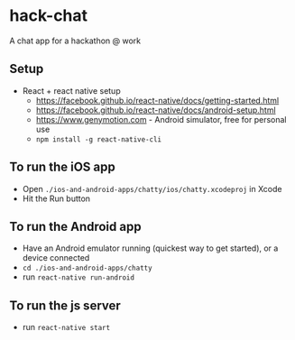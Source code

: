 # hack-chat
A chat app for a hackathon @ work

## Setup
- React + react native setup
  - https://facebook.github.io/react-native/docs/getting-started.html
  - https://facebook.github.io/react-native/docs/android-setup.html
  - https://www.genymotion.com - Android simulator, free for personal use
  - `npm install -g react-native-cli`

## To run the iOS app
- Open `./ios-and-android-apps/chatty/ios/chatty.xcodeproj` in Xcode
- Hit the Run button

## To run the Android app
- Have an Android emulator running (quickest way to get started), or a device connected
- `cd ./ios-and-android-apps/chatty`
- run `react-native run-android`

## To run the js server
- run `react-native start`
